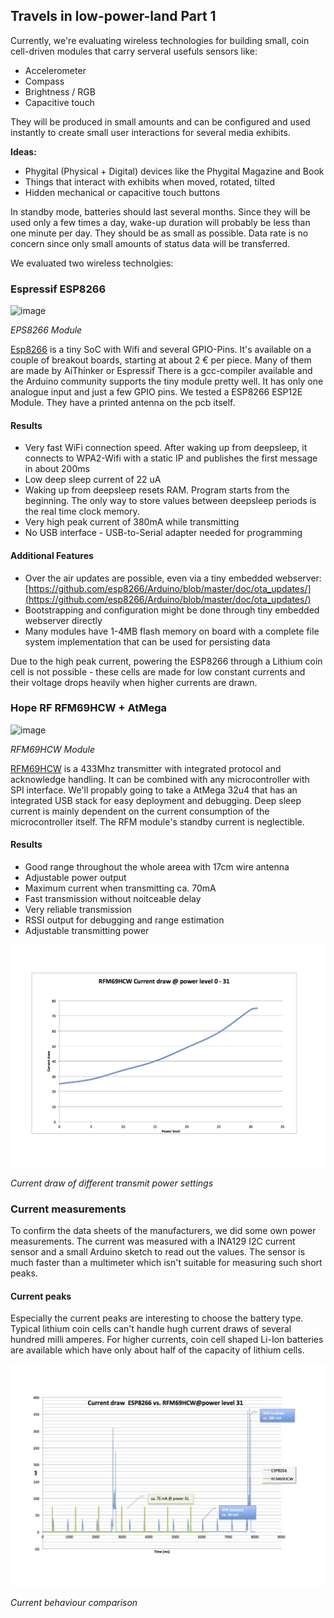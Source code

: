 ## Travels in low-power-land Part 1

Currently, we're evaluating wireless technologies for building small, coin cell-driven modules that carry serveral usefuls sensors like:

* Accelerometer
* Compass
* Brightness / RGB
* Capacitive touch

They will be produced in small amounts and can be configured and used instantly to create small user interactions for several media exhibits. 

**Ideas:**

* Phygital (Physical + Digital) devices like the Phygital Magazine and Book
* Things that interact with exhibits when moved, rotated, tilted
* Hidden mechanical or capacitive touch buttons

In standby mode, batteries should last several months. Since they will be used only a few times a day, wake-up duration will probably be less than one minute per day.
They should be as small as possible. Data rate is no concern since only small amounts of status data will be transferred.

We evaluated two wireless technolgies:

### Espressif ESP8266

![image](http://)

*EPS8266 Module*

[Esp8266](http://www.espressif.com/sites/default/files/9b-esp8266-low_power_solutions_en_0.pdf) is a tiny SoC with Wifi and several GPIO-Pins. It's available on a couple of breakout boards, starting at about 2 € per piece. Many of them are made by AiThinker or Espressif There is a gcc-compiler available and the Arduino community supports the tiny module pretty well. It has only one analogue input and just a few GPIO pins. We tested a ESP8266 ESP12E Module. They have a printed antenna on the pcb itself.

#### Results 
* Very fast WiFi connection speed. After waking up from deepsleep, it connects to WPA2-Wifi with a static IP and publishes the first message in about 200ms
* Low deep sleep current of 22 uA
* Waking up from deepsleep resets RAM. Program starts from the beginning. The only way to store values between deepsleep periods is the real time clock memory.
* Very high peak current of 380mA while transmitting
* No USB interface - USB-to-Serial adapter needed for programming
 
#### Additional Features

* Over the air updates are possible, even via a tiny embedded webserver: [https://github.com/esp8266/Arduino/blob/master/doc/ota_updates/](https://github.com/esp8266/Arduino/blob/master/doc/ota_updates/)
* Bootstrapping and configuration might be done through tiny embedded webserver directly 
* Many modules have 1-4MB flash memory on board with a complete file system implementation that can be used for persisting data

Due to the high peak current, powering the ESP8266 through a Lithium coin cell is not possible - these cells are made for low 
constant currents and their voltage drops heavily when higher currents are drawn. 

### Hope RF RFM69HCW + AtMega 

![image](http://)

*RFM69HCW Module*

[RFM69HCW](http://www.hoperf.com/upload/rf/RFM69CW-V1.1.pdf) is a 433Mhz transmitter with integrated protocol and acknowledge handling. It can be combined with any microcontroller with SPI interface. We'll propably going to take a AtMega 32u4 that has an integrated USB stack for easy deployment and debugging.
Deep sleep current is mainly dependent on the current consumption of the microcontroller itself. The RFM module's standby current is neglectible.

#### Results
* Good range throughout the whole areea with 17cm wire antenna
* Adjustable power output
* Maximum current when transmitting ca. 70mA
* Fast transmission without noitceable delay
* Very reliable transmission 
* RSSI output for debugging and range estimation
* Adjustable transmitting power

![image](https://github.com/elRadish/artcom.github.io/blob/lowpower/images/2016-7-12-low-power-land/rfm69_power_levels.jpg)

*Current draw of different transmit power settings*

### Current measurements

To confirm the data sheets of the manufacturers, we did some own power measurements.
The current was measured with a INA129 I2C current sensor and a small Arduino sketch to read out the values. The sensor is much faster than a multimeter which isn't suitable for measuring such short peaks.
 
#### Current peaks

Especially the current peaks are interesting to choose the battery type. Typical lithium coin cells can't handle hugh current draws of several hundred milli amperes. For higher currents, coin cell shaped Li-Ion batteries are available which have only about half of the capacity of lithium cells.

![image](https://github.com/elRadish/artcom.github.io/blob/lowpower/images/2016-7-12-low-power-land/esp_vs_rfm.jpg)

*Current behaviour comparison*
